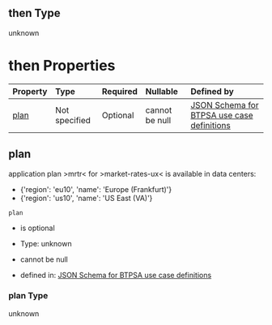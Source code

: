 ## then Type

unknown

# then Properties

| Property      | Type          | Required | Nullable       | Defined by                                                                                                                                                                                                                                      |
| :------------ | :------------ | :------- | :------------- | :---------------------------------------------------------------------------------------------------------------------------------------------------------------------------------------------------------------------------------------------- |
| [plan](#plan) | Not specified | Optional | cannot be null | [JSON Schema for BTPSA use case definitions](btpsa-usecase-properties-services-items-allof-2-then-allof-30-then-allof-1-then-properties-plan.md "undefined#/properties/services/items/allOf/2/then/allOf/30/then/allOf/1/then/properties/plan") |

## plan

application plan >mrtr< for >market-rates-ux< is available in data centers:

*   {'region': 'eu10', 'name': 'Europe (Frankfurt)'}
*   {'region': 'us10', 'name': 'US East (VA)'}

`plan`

*   is optional

*   Type: unknown

*   cannot be null

*   defined in: [JSON Schema for BTPSA use case definitions](btpsa-usecase-properties-services-items-allof-2-then-allof-30-then-allof-1-then-properties-plan.md "undefined#/properties/services/items/allOf/2/then/allOf/30/then/allOf/1/then/properties/plan")

### plan Type

unknown
